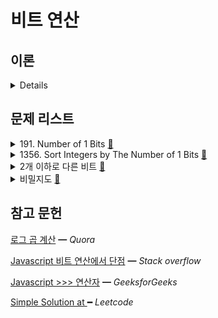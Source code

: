 # 비트 연산

## 이론

<details>

Douglas Crockford는 비트 연산자가 Javascript의 단점 중 하나라고 생각한다.

Java에서는 비트 연산자가 정수로 작동합니다.

JavaScript에는 정수(Integer)가 없습니다. Double만 있습니다.

비트 연산자는 정수에서 작동하기 때문에 

Javascript는 피연산자를 정수로 변환하고 비트 연산을 수행한 다음 다시 Double로 변환합니다.

대부분의 언어에서 이러한 연산자는 하드웨어에 매우 가깝고 매우 빠릅니다.

때문에, JavaScript에서는 하드웨어와 거리가 멀고 속도가 매우 느립니다.

즉, JavaScript는 비트 조작에 거의 사용되지 않습니다.

</details>

## 문제 리스트

<details>
<summary>191. Number of 1 Bits
  <a href="https://leetcode.com/problems/number-of-1-bits/">👊</a>
</summary>

### 문제 회고

`>>>` 연산자를 처음 쓰게 되었다.

`>>>`는 시프트 연산 이후 버려진 오른쪽 비트만큼 왼쪽은 0으로 채워지고

`<<`는 시프트 연산 이후 버려진 오른쪽 비트만큼 왼쪽은 부호 비트로 채워져, 정수가 유지된다.

즉, 양수일때는 둘의 결과는 같다. 음수일때는 다르다.

    -9₂                     = 11111111111111111111111111110111

    -9 >>> 2 = 1073741821₂  = 00111111111111111111111111111101

    -9 << 2  = -3₂          = 11111111111111111111111111111101


### 문제 풀이

```js
/**
 * @param {number} n - a positive integer
 * @return {number}
 *
 * time:  O(n)
 * space: O(1)
 */
var hammingWeight = function (n) {  
  let cnt = 0;

  while (n) {
    cnt += n & 1;
    n >>>= 1;
  }

  return cnt;
};
```

</details>

<details>
<summary>1356. Sort Integers by The Number of 1 Bits
  <a href="https://leetcode.com/problems/sort-integers-by-the-number-of-1-bits/">👊</a>
</summary>

### 문제 회고

정렬 기준이 2개가 있는 문제였다.

이를 or 연산자로 간단히 정의할 수 있었다.

### 문제 풀이

```js
/**
 * @param {number[]} arr
 * @return {number[]}
 *
 * time:  O(n(log n)²)
 * space: O(1)
 */
var sortByBits = function (arr) {
  return arr.sort(comparatorBits);
};


var comparatorBits = function (a, b) {
  return count1Bits(a) - count1Bits(b)
    || a - b;
}

/*
 * time:  O(log n)
 * space: O(1)
 */
var count1Bits = function (number) {
  let cnt = 0;

  while (number) {
    cnt += number & 1;
    number >>= 1;
  }

  return cnt;
}
```

</details>

<details>
<summary>2개 이하로 다른 비트
  <a href="https://school.programmers.co.kr/learn/courses/30/lessons/77885">👊</a>
</summary>

### 문제 풀이

```js
/**
 * m as numbers.length
 * n as numberCnt 
 * 
 * time:  O(mn²)
 * space: O(1)
 */
function solution(numbers) {
  return numbers.map(number => {
    if (number % 2 == 0)
      return ++number;

    return oddNumberSolution(number);
  });
}

function oddNumberSolution(number) {
  let numberCnt = number;
  let minBitCnt = Infinity;

  while (++numberCnt) {
    let copiedNumCnt = numberCnt;
    let copiedNum = number;
    let curBitCnt = 0;

    while (copiedNumCnt) {
      if ((copiedNumCnt & 1) ^ (copiedNum & 1))
        curBitCnt += 1;

      copiedNumCnt >>= 1;
      copiedNum >>= 1;
    }

    minBitCnt = Math.min(minBitCnt, curBitCnt);

    if (minBitCnt <= 2)
      break;
  }

  return numberCnt;
}
```
</details>

<details>
<summary>비밀지도
  <a href="https://school.programmers.co.kr/learn/courses/30/lessons/17681">👊</a>
</summary>

### 문제 풀이

```js
/**
 * time:    O(n²log n)
 * space:   O(n)
 */
function solution(n, arr1, arr2) {
  return arr1
    .map((value, idx) => value | arr2[idx])
    .map(number => convertEncryptCode(number, n));
}

/**
 * time:  O(nlog n) 
 * space: O(n)
 */
function convertEncryptCode(number, n) {
  const result = [];

  let convertCnt = 0;

  while (number) {
    if (number & 1)
      result.push('#');
    else
      result.push(' ');

    number >>= 1;
    convertCnt += 1;
  }  

  while (convertCnt++ < n)
    result.push(' ');

  return result.reverse().join('');
}
```

</details>

## 참고 문헌

[로그 곱 계산](https://www.quora.com/Difference-between-log-2-n-log-log-n-and-log-n-2) ━ *Quora*

[Javascript 비트 연산에서 단점](https://stackoverflow.com/questions/1908492/unsigned-integer-in-javascript) ━ *Stack overflow*

[Javascript >>> 연산자](https://www.geeksforgeeks.org/what-is-javascript-operator-and-how-to-use-it/) ━ *GeeksforGeeks*

[Simple Solution at ](https://leetcode.com/problems/number-of-1-bits/discuss/427069/Javascript-solution) ━ *Leetcode*